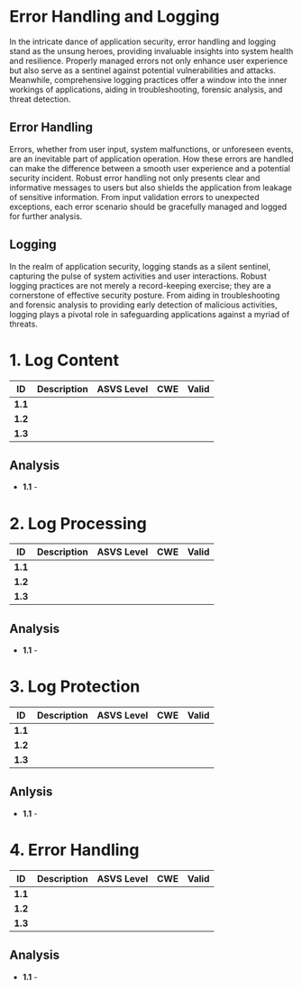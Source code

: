 # Error Handling and Logging

In the intricate dance of application security, error handling and logging stand as the unsung heroes, providing invaluable insights into system health and resilience. Properly managed errors not only enhance user experience but also serve as a sentinel against potential vulnerabilities and attacks. Meanwhile, comprehensive logging practices offer a window into the inner workings of applications, aiding in troubleshooting, forensic analysis, and threat detection.

## Error Handling

Errors, whether from user input, system malfunctions, or unforeseen events, are an inevitable part of application operation. How these errors are handled can make the difference between a smooth user experience and a potential security incident. Robust error handling not only presents clear and informative messages to users but also shields the application from leakage of sensitive information. From input validation errors to unexpected exceptions, each error scenario should be gracefully managed and logged for further analysis.

## Logging

In the realm of application security, logging stands as a silent sentinel, capturing the pulse of system activities and user interactions. Robust logging practices are not merely a record-keeping exercise; they are a cornerstone of effective security posture. From aiding in troubleshooting and forensic analysis to providing early detection of malicious activities, logging plays a pivotal role in safeguarding applications against a myriad of threats.

# 1. Log Content

| ID      | Description | ASVS Level | CWE | Valid |
|---------|-------------|------------|-----|-------|
| **1.1** |             |            |     |       |
| **1.2** |             |            |     |       |
| **1.3** |             |            |     |       |

## Analysis

- **1.1** -

# 2. Log Processing

| ID      | Description | ASVS Level | CWE | Valid |
|---------|-------------|------------|-----|-------|
| **1.1** |             |            |     |       |
| **1.2** |             |            |     |       |
| **1.3** |             |            |     |       |

## Analysis

- **1.1** -

# 3. Log Protection

| ID      | Description | ASVS Level | CWE | Valid |
|---------|-------------|------------|-----|-------|
| **1.1** |             |            |     |       |
| **1.2** |             |            |     |       |
| **1.3** |             |            |     |       |


## Anlysis

- **1.1** -

# 4. Error Handling

| ID      | Description | ASVS Level | CWE | Valid |
|---------|-------------|------------|-----|-------|
| **1.1** |             |            |     |       |
| **1.2** |             |            |     |       |
| **1.3** |             |            |     |       |


## Analysis

- **1.1** -


